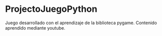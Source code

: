 # ProjectoJuegoPython
Juego desarrollado con el aprendizaje de la biblioteca pygame. Contenido aprendido mediante youtube.
